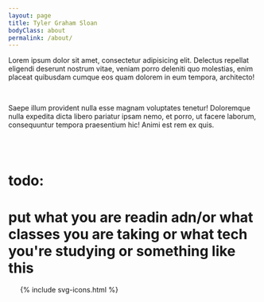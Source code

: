 ```yaml
---
layout: page
title: Tyler Graham Sloan
bodyClass: about
permalink: /about/
---
```


<div><p>Lorem ipsum dolor sit amet, consectetur adipisicing elit. Delectus repellat eligendi deserunt nostrum vitae, veniam porro deleniti quo molestias, enim placeat quibusdam cumque eos quam dolorem in eum tempora, architecto!</p></div>
<br>
<div><p>Saepe illum provident nulla esse magnam voluptates tenetur! Doloremque nulla expedita dicta libero pariatur ipsam nemo, et porro, ut facere laborum, consequuntur tempora praesentium hic! Animi est rem ex quis.</p></div>

<br>
<br>

# todo:
# put what you are readin adn/or what classes you are taking or what tech you're studying or something like this

<ul class="list--social">
  {% include svg-icons.html %}
</ul>